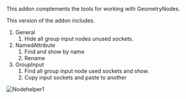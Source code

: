 This addon complements the tools for working with GeometryNodes.

This version of the addon includes.
1. General
    1) Hide all group input nodes unused sockets.
2. NamedAttribute
    1) Find and show by name
    2) Rename
3. GroupInput
    1) Find all group input node used sockets and show.
    2) Copy input sockets and paste to another



![Nodehelper1](https://github.com/user-attachments/assets/9ee18478-ca78-4498-9445-5cbb80e7e187)
